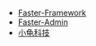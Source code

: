* [Faster-Framework](https://framework.faster.org.cn)
* [Faster-Admin](https://admin.faster.org.cn)
* [小龟科技](https://www.xiaoguikeji.cn)